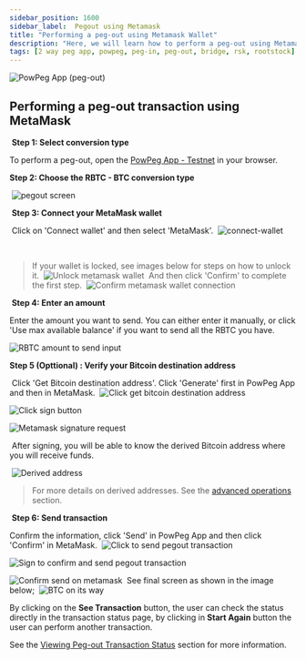 ```yaml
---
sidebar_position: 1600
sidebar_label:  Pegout using Metamask
title: "Performing a peg-out using Metamask Wallet"
description: "Here, we will learn how to perform a peg-out using Metamask Wallet."
tags: [2 way peg app, powpeg, peg-in, peg-out, bridge, rsk, rootstock]
---
```



![PowPeg App (peg-out)](/img/resources/powpeg/pegout.gif)

## Performing a peg-out transaction using MetaMask
​
**Step 1: Select conversion type**

To perform a peg-out, open  the [PowPeg App - Testnet](https://powpeg.testnet.rootstock.io/) in your browser.

**Step 2: Choose the RBTC - BTC conversion type**

​
![pegout screen](/img/resources/powpeg/pegout-button.png)

​
**Step 3: Connect your MetaMask wallet**

​
Click on 'Connect wallet' and then select 'MetaMask'.
​
![connect-wallet](/img/resources/powpeg/pegout-ledger-trezor-connection.png)

​
> If your wallet is locked, see images below for steps on how to unlock it.
​
![Unlock metamask wallet](/img/resources/powpeg/unlock-metamask.png)
​
And then click 'Confirm' to complete the first step.
​
![Confirm metamask wallet connection](/img/resources/powpeg/confirm-pegout-select-mm.png)

​
**Step 4: Enter an amount**


Enter the amount you want to send​. You can either enter it manually, 
or click 'Use max available balance' if you want to send all the RBTC you have.
​

![RBTC amount to send input](/img/resources/powpeg/pegout-tx-screen.png)
​

**Step 5 (Opttional) : Verify your Bitcoin destination address**

​
Click 'Get Bitcoin destination address'. Click 'Generate' first in PowPeg App and then in MetaMask.
​
![Click get bitcoin destination address](/img/resources/powpeg/opttional1.png)

![Click sign button](/img/resources/powpeg/optional2.png)

![Metamask signature request](/img/resources/powpeg/signature-metamask.png)

​
After signing, you will be able to know the derived Bitcoin address where you will receive funds.

​
![Derived address](/img/resources/powpeg/optional3.png)

> For more details on derived addresses. See the [advanced operations](/resources/guides/powpeg/pegout/deriving-electrum) section.

​
**Step 6: Send transaction**


Confirm the information, click 'Send' in PowPeg App and then  click 'Confirm' in MetaMask.
​
![Click to send pegout transaction](/img/resources/powpeg/pegout-min-and-max-values.png)

![Sign to confirm and send pegout transaction](/img/resources/powpeg/pegout-mm-confirm.png)

![Confirm send on metamask](/img/resources/powpeg/send-metamask.png)
​
See final screen as shown in the image below;
​
![BTC on its way](/img/resources/powpeg/pegout-finished-tx.png)

By clicking on the **See Transaction** button, the user can check the status directly in the transaction status page, by clicking in **Start Again** button the user can perform another transaction.

See the [Viewing Peg-out Transaction Status](/resources/guides/powpeg/pegout/status) section for more information.